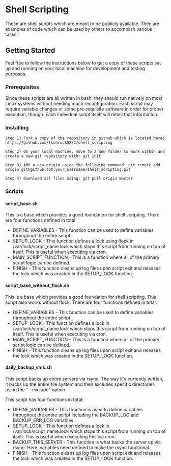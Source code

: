 # Shell Scripting

These are shell scripts which are meant to be publicly available. They are examples of code which can be used by others to accomplish various tasks. 

## Getting Started

Feel free to follow the instructions below to get a copy of these scripts set up and running on your local machine for development and testing purposes.

### Prerequisites

Since these scripts are all written in bash, they should run natively on most Linux systems without needing much reconfiguration. Each script may require variable changes or some pre-requisite software in order for proper execution, though. Each individual script itself will detail that information.

### Installing

```
Step 1) Fork a copy of the repository in github which is located here: https://github.com/tschrock5252/shell_scripting

Step 2) On your local machine, move to a new folder to work within and create a new git repository with: git init

Step 3) Add a new origin using the following command: git remote add origin git@github.com:your_username/shell_scripting.git

Step 4) Download all files using: git pull origin master
```

### Scripts

#### script_base.sh

This is a base which provides a good foundation for shell scripting. There are four functions defined in total:

 - DEFINE_VARIABLES - This function can be used to define variables throughout the entire script.
 - SETUP_LOCK - This function defines a lock using flock in /var/lock/script_name.lock which stops this script from running on top of itself. This is useful when executing via cron.
 - MAIN_SCRIPT_FUNCTION - This is a function where all of the primary script logic can be defined.
 - FINISH - This function cleans up log files upon script exit and releases the lock which was created in the SETUP_LOCK function. 

#### script_base_without_flock.sh

This is a base which provides a good foundation for shell scripting. This script also works without flock. There are four functions defined in total:

 - DEFINE_VARIABLES - This function can be used to define variables throughout the entire script.
 - SETUP_LOCK - This function defines a lock in /var/lock/script_name.lock which stops this script from running on top of itself. This is useful when executing via cron.
 - MAIN_SCRIPT_FUNCTION - This is a function where all of the primary script logic can be defined.
 - FINISH - This function cleans up log files upon script exit and releases the lock which was created in the SETUP_LOCK function. 

#### daily_backup_vms.sh

This script backs up entire servers via rsync. The way it's currently written, it backs up the entire file system and then excludes specific directories using the "--exclude" option.

This script has four functions in total: 

 - DEFINE_VARIABLES - This function is used to define variables throughout the entire script including the BACKUP_LOG and BACKUP_ERR_LOG variables.
 - SETUP_LOCK - This function defines a lock in /var/lock/script_name.lock which stops this script from running on top of itself. This is useful when executing this via cron.
 - BACKUP_THIS_SERVER - This function is what backs the server up via rsync. Here, variables need defined to make the rsync functional. 
 - FINISH - This function cleans up log files upon script exit and releases the lock which was created in the SETUP_LOCK function.
